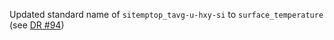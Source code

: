 Updated standard name of `sitemptop_tavg-u-hxy-si` to `surface_temperature` (see [DR #94](https://github.com/CMIP-Data-Request/Harmonised-Public-Consultation/issues/94))

